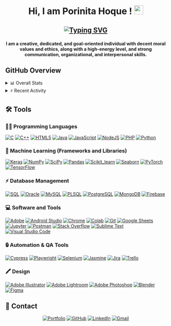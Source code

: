 # <p align="center"> Hi, I am Porinita Hoque ! <img src="https://media.giphy.com/media/hvRJCLFzcasrR4ia7z/giphy.gif" width="28"> </p>

## <p align="center"> <a href="https://git.io/typing-svg"><img src="https://readme-typing-svg.demolab.com?font=Fira+Code&pause=1000&color=277CF7&width=435&lines=Master's+student+in+Computer+Science;Machine+Learning+Enthusiast!;Always+Eager+to+Learn+New+Things!;Love+Reading%2C+Cycling%2C+Travelling!" alt="Typing SVG" /></a> </p>

#### <p align="center">I am a creative, dedicated, and goal-oriented individual with decent moral values and ethics, along with a high-energy level, and strong communication, organizational, and interpersonal skills.</p>

## GitHub Overview
<details>
  <summary>📊 Overall Stats</summary>
  <br/>
  <p align="center">
  <a href="https://github.com/DenverCoder1/github-readme-streak-stats">
    <img title="🔥 Get streak stats for your profile at git.io/streak-stats" alt="Porinita's streak" src="https://streak-stats.demolab.com?user=porinita-hoque&theme=dracula&hide_border=true&date_format=M%20j%5B%2C%20Y%5D&card_width=500&hide_current_streak=true"/>
  </a>
</p>
</details>

<!-- https://github.com/anuraghazra/github-readme-stats -->
<!--<details> 
  <summary>💻 GitHub Profile Stats</summary>
  <br/>
    <a href="https://github.com/anuraghazra/github-readme-stats"><img alt="Yashita's Github Stats" src="https://github-readme-stats.vercel.app/api?username=yashitanamdeo&show_icons=true&count_private=true&theme=react&hide_border=true&bg_color=1F222E&title_color=F85D7F&icon_color=F8D866" height="192px"/></a>
  <a href="https://github.com/anuraghazra/github-readme-stats"><img alt="Porinita's Top Languages" src="https://github-readme-stats.vercel.app/api?username=porinita-hoque" height="192px"/></a>
  <br/>
  <b>Note:</b> Top languages is only a metric of the languages my public code consists of and doesn't reflect experience or skill level.
</details>-->


<!-- https://github.com/ashutosh00710/github-readme-activity-graph -->

<details>
  <summary>⚡ Recent Activity</summary>
  <br/>
   <a href="https://github.com/ashutosh00710/github-readme-activity-graph"><img alt="Porinita's Activity Graph" src="https://github-readme-activity-graph.vercel.app/graph?username=porinita-hoque&theme=dracula" /></a>
  <br/>
</details>


## 🛠️ Tools

### 👨‍💻 Programming Languages

<p>
    <a href="https://github.com/search?q=user%3ADenverCoder1+is%3Arepo+language%3Ac"><img alt="C" src="https://img.shields.io/badge/C%20-%232370ED.svg?logo=c&logoColor=white"></a>
    <a href="https://github.com/search?q=user%3ADenverCoder1+is%3Arepo+language%3Acpp"><img alt="C++" src="https://img.shields.io/badge/C++%20-%2300599C.svg?logo=c%2B%2B&logoColor=white"></a>
    <a href="https://github.com/search?q=user%3ADenverCoder1+is%3Arepo+language%3Ahtml"><img alt="HTML5" src="https://img.shields.io/badge/HTML5-E34F26?logo=html5&logoColor=white"></a>
    <a href="https://github.com/search?q=user%3ADenverCoder1+is%3Arepo+language%3Ajava"><img alt="Java" src="https://img.shields.io/badge/Java-%23007396.svg?logo=java&logoColor=white"></a>
    <a href="https://github.com/search?q=user%3ADenverCoder1+is%3Arepo+language%3Ajavascript"><img alt="JavaScript" src="https://img.shields.io/badge/JavaScript%20-%23F7DF1E.svg?logo=javascript&logoColor=black"></a>
    <a href="https://github.com/search?q=user%3ADenverCoder1+is%3Arepo+language%3Ajavascript"><img alt="NodeJS" src="https://img.shields.io/badge/Node.js%20-%2343853D.svg?logo=node.js&logoColor=white"></a>
    <a href="https://github.com/search?q=user%3ADenverCoder1+is%3Arepo+language%3Aphp"><img alt="PHP" src="https://img.shields.io/badge/PHP-%23777BB4.svg?logo=php&logoColor=white"></a>
    <a href="https://github.com/search?q=user%3ADenverCoder1+is%3Arepo+language%3Apython"><img alt="Python" src="https://img.shields.io/badge/Python%20-%2314354C.svg?logo=python&logoColor=white"></a>
</p>

### 🤖 Machine Learning (Frameworks and Libraries)

<p>
    <a href="#"><img alt="Keras" src="https://img.shields.io/badge/Keras%20-%23D00000.svg?logo=Keras&logoColor=white"></a>
    <a href="#"><img alt="NumPy" src="https://img.shields.io/badge/Numpy%20-%23013243.svg?logo=numpy&logoColor=white"></a>
    <a href="#"><img alt="SciPy" src="https://img.shields.io/badge/SciPy-654FF0?logo=SciPy&logoColor=white"></a>
    <a href="#"><img alt="Pandas" src="https://img.shields.io/badge/Pandas%20-%23150458.svg?logo=pandas&logoColor=white"></a>
    <a href="#"><img alt="Scikit_learn" src="https://img.shields.io/badge/Scikit_Learn-F7931E?logo=scikit-learn&logoColor=white"></a>
    <a href="#"><img alt="Seaborn" src="https://img.shields.io/badge/Seaborn%20-%2315899C.svg?logo=Sololearn&logoColor=white"></a>
    <a href="#"><img alt="PyTorch" src="https://img.shields.io/badge/PyTorch-EE4C2C?logo=pytorch&logoColor=white"></a>
    <a href="#"><img alt="TensorFlow" src="https://img.shields.io/badge/TensorFlow%20-%23FF6F00.svg?logo=TensorFlow&logoColor=white"></a>
</p>

### ⚡ Database Management

<p>
  <a href="#"><img alt="SQL" src="https://img.shields.io/badge/SQL%20-%23025E8C.svg?logo=amazon-dynamodb&logoColor=white"></a>
  <a href="#"><img alt="Oracle" src="https://img.shields.io/badge/Oracle-F80000?logo=Oracle&logoColor=white"></a>
  <a href="#"><img alt="MySQL" src="https://img.shields.io/badge/MySQL-%2300f.svg?logo=mysql&logoColor=white"></a>
  <a href="#"><img alt="PLSQL" src="https://img.shields.io/badge/PLSQL-F80000?logo=oracle&logoColor=black"></a>
  <a href="#"><img alt="PostgreSQL" src ="https://img.shields.io/badge/Postgresql-black?logo=postgresql&color=21223e&logoColor=white"></a>
  <a href="#"><img alt="MongoDB" src ="https://img.shields.io/badge/MongoDB-%234ea94b.svg?logo=mongodb&logoColor=white"></a>
  <a href="#"><img alt="Firebase" src ="https://img.shields.io/badge/Firebase-%23316192.svg?logo=firebase&logoColor=white"></a>
</p>

### 💻 Software and Tools

<p>
    <a href="#"><img alt="Adobe" src="https://img.shields.io/badge/Adobe%20-%23FF0000.svg?logo=adobe&logoColor=white"></a>
    <a href="#"><img alt="Android Studio" src="https://img.shields.io/badge/Android%20Studio-008678.svg?logo=android-studio&logoColor=white"></a>
    <a href="#"><img alt="Chrome" src="https://img.shields.io/badge/Chrome-3DDC84?logo=google-chrome&logoColor=white"></a>
    <a href="#"><img alt="Colab" src="https://img.shields.io/badge/Colab-00b56a.svg?logo=google-colab&logoColor=white"></a>
    <a href="#"><img alt="Git" src="https://img.shields.io/badge/Git%20-%23F05033.svg?logo=git&logoColor=white"></a>
    <a href="#"><img alt="Google Sheets" src="https://img.shields.io/badge/Google%20Sheets%20-%2334A853.svg?logo=google%20sheets&logoColor=white"></a>
    <a href="#"><img alt="Jupyter" src="https://img.shields.io/badge/Jupyter%20-%23F37626.svg?logo=Jupyter&logoColor=white"></a>
    <a href="#"><img alt="Postman" src="https://img.shields.io/badge/Postman-FF6C37?logo=postman&logoColor=white"></a>
    <a href="#"><img alt="Stack Overflow" src="https://img.shields.io/badge/-Stack%20Overflow-FE7A16?logo=stack-overflow&logoColor=white"></a>
    <a href="#"><img alt="Sublime Text" src="https://img.shields.io/badge/-Sublime%20Text-302E31?logo=sublime-text&logoColor=white"></a>
    <a href="#"><img alt="Visual Studio Code" src="https://img.shields.io/badge/Visual%20Studio%20Code-0078d7.svg?logo=visual-studio-code&logoColor=white"></a>
  
</p>

### 🔒 Automation & QA Tools
<p>
  <a href="#"><img alt="Cypress" src="https://img.shields.io/badge/Cypress-17202C?logo=cypress&logoColor=white"></a>
  <a href="#"><img alt="Playwright" src="https://img.shields.io/badge/Playwright-45ba4b?logo=Playwright&logoColor=white"></a>
  <a href="#"><img alt="Selenium" src="https://img.shields.io/badge/Selenium-43B02A?logo=Selenium&logoColor=white"></a>  
  <a href="#"><img alt="Jasmine" src="https://img.shields.io/badge/Jasmine-8A4182?logo=Jasmine&logoColor=white"></a>
  <a href="#"><img alt="Jira" src="https://img.shields.io/badge/Jira-0052CC?logo=Jira&logoColor=white"></a>
  <a href="#"><img alt="Trello" src="https://img.shields.io/badge/Trello-0052CC?logo=trello&logoColor=white"></a>
  
</p>

### 🖍 Design
<p>
    <a href="#"><img alt="Adobe Illustrator" src="https://img.shields.io/badge/Adobe%20Illustrator-FF9A00?logo=adobe%20illustrator&logoColor=white"></a> 
    <a href="#"><img alt="Adobe Lightroom" src="https://img.shields.io/badge/Adobe%20Lightroom-31A8FF?logo=Adobe%20Lightroom&logoColor=white"></a>
    <a href="#"><img alt="Adobe Photoshop" src="https://img.shields.io/badge/Adobe%20Photoshop-31A8FF?logo=Adobe%20Photoshop&logoColor=black"></a>
    <a href="#"><img alt="Blender" src="https://img.shields.io/badge/blender-%23F5792A.svg?logo=blender&logoColor=white"></a>
    <a href="#"><img alt="Figma" src="https://img.shields.io/badge/Figma-F24E1E?logo=figma&logoColor=white"></a>
</p>


## 📱 Contact 
<p align="center">
	<a href="https://porinita-hoque.github.io/" target="_blank"><img src="https://img.icons8.com/bubbles/50/000000/web.png" alt="Portfolio"/></a>
	<a href="https://github.com/porinita-hoque/" target="_blank"><img src="https://img.icons8.com/bubbles/50/000000/github.png" alt="GitHub"/></a>
	<a href="https://www.linkedin.com/in/porinita-hoque/" target="_blank"><img src="https://img.icons8.com/bubbles/50/000000/linkedin.png" alt="LinkedIn"/></a>
	<a href="mailto:porinitahoque1645@gmail.com" target="_blank"><img src="https://img.icons8.com/bubbles/50/000000/gmail.png" alt="Gmail"/></a>
</p>
